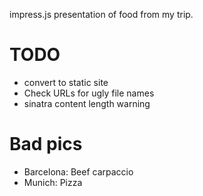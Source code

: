 impress.js presentation of food from my trip.

# TODO

* convert to static site
* Check URLs for ugly file names
* sinatra content length warning

# Bad pics

* Barcelona: Beef carpaccio
* Munich: Pizza
